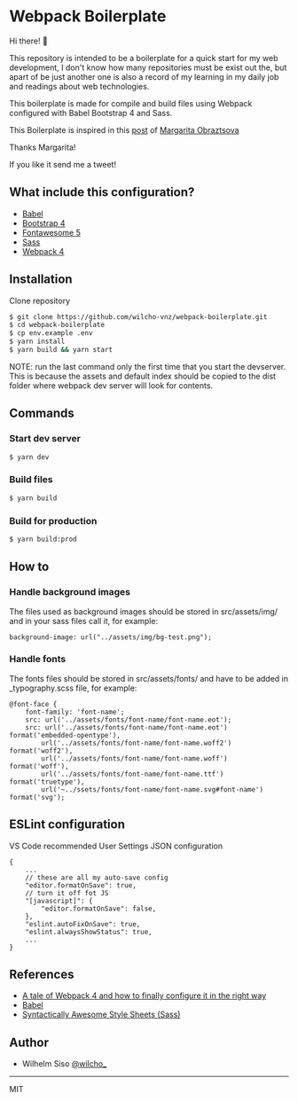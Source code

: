 # Webpack Boilerplate

Hi there! 👋

This repository is intended to be a boilerplate for a quick start for my web development, I don't know how many repositories must be exist out the, but apart of be just another one is also a record of my learning in my daily job and readings about web technologies.

This boilerplate is made for compile and build files using Webpack configured with Babel Bootstrap 4 and Sass.

This Boilerplate is inspired in this [post](https://hackernoon.com/a-tale-of-webpack-4-and-how-to-finally-configure-it-in-the-right-way-4e94c8e7e5c1) of [Margarita Obraztsova](https://hackernoon.com/@riittagirl)

Thanks Margarita!

If you like it send me a tweet!

## What include this configuration?

- [Babel](https://babeljs.io/)
- [Bootstrap 4](http://getbootstrap.com/)
- [Fontawesome 5](https://fontawesome.com/)
- [Sass](http://sass-lang.com/)
- [Webpack 4](https://webpack.js.org/)

## Installation

Clone repository

```sh
$ git clone https://github.com/wilcho-vnz/webpack-boilerplate.git
$ cd webpack-boilerplate
$ cp env.example .env
$ yarn install
$ yarn build && yarn start
```

NOTE: run the last command only the first time that you start the devserver. This is because the assets and default index should be copied to the dist folder where webpack dev server will look for contents.

## Commands

### Start dev server

```sh
$ yarn dev
```

### Build files

```sh
$ yarn build
```

### Build for production

```sh
$ yarn build:prod
```

## How to

### Handle background images

The files used as background images should be stored in src/assets/img/ and in your sass files call it, for example:

```
background-image: url("../assets/img/bg-test.png");
```

### Handle fonts

The fonts files should be stored in src/assets/fonts/ and have to be added in \_typography.scss file, for example:

```
@font-face {
    font-family: 'font-name';
    src: url('../assets/fonts/font-name/font-name.eot');
    src: url('../assets/fonts/font-name/font-name.eot') format('embedded-opentype'),
        url('../assets/fonts/font-name/font-name.woff2') format('woff2'),
        url('../assets/fonts/font-name/font-name.woff') format('woff'),
        url('../assets/fonts/font-name/font-name.ttf') format('truetype'),
        url('~../ssets/fonts/font-name/font-name.svg#font-name') format('svg');
```

## ESLint configuration

VS Code recommended User Settings JSON configuration

```
{
    ...
    // these are all my auto-save config
    "editor.formatOnSave": true,
    // turn it off fot JS
    "[javascript]": {
        "editor.formatOnSave": false,
    },
    "eslint.autoFixOnSave": true,
    "eslint.alwaysShowStatus": true,
    ...
}

```

## References

- [A tale of Webpack 4 and how to finally configure it in the right way](https://hackernoon.com/a-tale-of-webpack-4-and-how-to-finally-configure-it-in-the-right-way-4e94c8e7e5c1)
- [Babel](https://babeljs.io/)
- [Syntactically Awesome Style Sheets (Sass)](http://sass-lang.com)

## Author

- Wilhelm Siso [@wilcho\_](https://twitter.com/wilcho)

---

MIT
